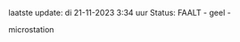 laatste update: 
di 21-11-2023  3:34   uur 
Status: FAALT - geel - 
<div class="service Y">microstation</div>